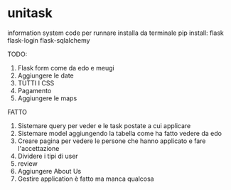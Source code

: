 # unitask
information system code
per runnare installa da terminale pip install:
flask 
flask-login 
flask-sqlalchemy

TODO:
1) Flask form come da edo e meugi
2) Aggiungere le date
3) TUTTI I CSS
4) Pagamento
5) Aggiungere le maps


FATTO 
1) Sistemare query per veder e le task postate a cui applicare
2) Sistemare model aggiungendo la tabella come ha fatto vedere da edo
3) Creare pagina per vedere le persone che hanno applicato e fare l'accettazione
4) Dividere i tipi di user
5) review
6) Aggiungere About Us
7) Gestire application è fatto ma manca qualcosa


